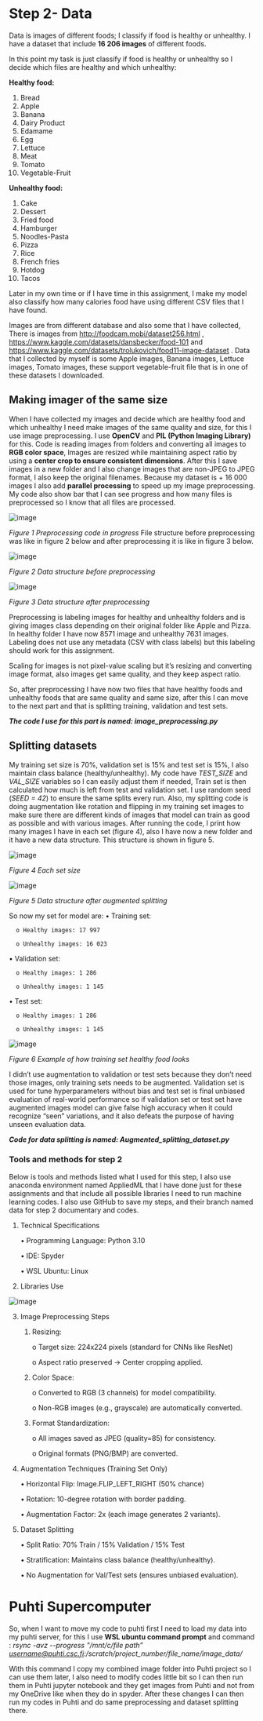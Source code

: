 # Step 2- Data 

Data is images of different foods; I classify if food is healthy or unhealthy. I have a dataset that include **16 206 images** of different foods.

In this point my task is just classify if food is healthy or unhealthy so I decide which files are healthy and which unhealthy:

**Healthy food:**
1. Bread
2. Apple
3. Banana
4. Dairy Product
5. Edamame
6. Egg
7. Lettuce
8. Meat
9. Tomato
10. Vegetable-Fruit
    
**Unhealthy food:**
1. Cake
2. Dessert
3. Fried food
4. Hamburger
5. Noodles-Pasta
6. Pizza
7. Rice
8. French fries
9. Hotdog
10. Tacos

Later in my own time or if I have time in this assignment, I make my model also classify how many calories food have using different CSV files that I have found.

Images are from different database and also some that I have collected, There is images from http://foodcam.mobi/dataset256.html , https://www.kaggle.com/datasets/dansbecker/food-101 and https://www.kaggle.com/datasets/trolukovich/food11-image-dataset . Data that I collected by myself is some Apple images, Banana images, Lettuce images, Tomato images, these support vegetable-fruit file that is in one of these datasets I downloaded.

## Making imager of the same size

When I have collected my images and decide which are healthy food and which unhealthy I need make images of the same quality and size, for this I use image preprocessing. I use **OpenCV** and **PIL (Python Imaging Library)** for this. Code is reading images from folders and converting all images to **RGB color space**, Images are resized while maintaining aspect ratio by using a **center crop to ensure consistent dimensions**. After this I save images in a new folder and I also change images that are non-JPEG to JPEG format, I also keep the original filenames. Because my dataset is + 16 000 images I also add **parallel processing** to speed up my image preprocessing. My code also show bar that I can see progress and how many files is preprocessed so I know that all files are processed. 

![image](https://github.com/user-attachments/assets/5a2bffc0-7dbf-445a-a919-23fca08fba6d)

*Figure 1 Preprocessing code in progress*
File structure before preprocessing was like in figure 2 below and after preprocessing it is like in figure 3 below.

![image](https://github.com/user-attachments/assets/4766f0cc-2d25-47d6-b7d5-24d8d7523a82)

*Figure 2 Data structure before preprocessing*

![image](https://github.com/user-attachments/assets/e10acd91-f8a2-4393-b888-1355355a2951)

*Figure 3 Data structure after  preprocessing*

Preprocessing is labeling images for healthy and unhealthy folders and is giving images class depending on their original folder like Apple and Pizza.  In healthy folder I have now 8571 image and unhealthy 7631 images. Labeling does not use any metadata (CSV with class labels) but this labeling should work for this assignment.

Scaling for images is not pixel-value scaling but it’s resizing and converting image format, also images get same quality, and they keep aspect ratio.

So, after preprocessing I have now two files that have healthy foods and unhealthy foods that are same quality and same size, after this I can move to the next part and that is splitting training, validation and test sets.

***The code I use for this part is named: image_preprocessing.py***

## Splitting datasets
My training set size is 70%, validation set is 15% and test set is 15%, I also maintain class balance (healthy/unhealthy). My code have *TEST_SIZE* and *VAL_SIZE* variables so I can easily adjust them if needed, Train set is then calculated how much is left from test and validation set. I use random seed (*SEED = 42*) to ensure the same splits every run. Also, my splitting code is doing augmentation like rotation and flipping in my training set images to make sure there are different kinds of images that model can train as good as possible and with various images.
After running the code, I print how many images I have in each set (figure 4), also I have now a new folder and it have a new data structure. This structure is shown in figure 5.

![image](https://github.com/user-attachments/assets/434c331b-cd0f-4768-a8f2-35623234fc28)

*Figure 4 Each set size*

![image](https://github.com/user-attachments/assets/023f00f3-943b-412f-ae35-f346ffd27f59)

*Figure 5 Data structure after augmented splitting*

So now my set for model are:
  •	Training set:
  
      o	Healthy images: 17 997
      
      o Unhealthy images: 16 023
      
  •	Validation set:
  
      o	Healthy images: 1 286
      
      o	Unhealthy images: 1 145
      
  •	Test set:
  
      o	Healthy images: 1 286
      
      o	Unhealthy images: 1 145

![image](https://github.com/user-attachments/assets/161d0d5c-5485-4766-b341-2d5f0bb3a8da)

*Figure 6 Example of how training set healthy food looks*

I didn’t use augmentation to validation or test sets because they don’t need those images, only training sets needs to be augmented. Validation set is used for tune hyperparameters without bias and test set is final unbiased evaluation of real-world performance so if validation set or test set have augmented images model can give false high accuracy when it could recognize “seen” variations, and it also defeats the purpose of having unseen evaluation data.

***Code for data splitting is named: Augmented_splitting_dataset.py***

### Tools and methods for step 2
Below is tools and methods listed what I used for this step, I also use anaconda environment named AppliedML that I have done just for these assignments and that include all possible libraries I need to run machine learning codes. I also use GitHub to save my steps, and their branch named data for step 2 documentary and codes.

1. Technical Specifications
 
      •	Programming Language: Python 3.10

      •	IDE: Spyder
  
      •	WSL Ubuntu: Linux
  

2. Libraries Use

![image](https://github.com/user-attachments/assets/fe7e7e62-2511-43f7-9272-bc89df6ed23e)

3. Image Preprocessing Steps
   
    1.	Resizing:
       
        o	 Target size: 224x224 pixels (standard for CNNs like ResNet)
      	
        o	 Aspect ratio preserved → Center cropping applied.
      	
     2. Color Space:
     
        o	Converted to RGB (3 channels) for model compatibility.
    	
        o	Non-RGB images (e.g., grayscale) are automatically converted.
     3. Format Standardization:
     
        o  	All images saved as JPEG (quality=85) for consistency.
    	
        o	Original formats (PNG/BMP) are converted.
    	
4. Augmentation Techniques (Training Set Only)
   
     •	Horizontal Flip: Image.FLIP_LEFT_RIGHT (50% chance)

     •	Rotation: 10-degree rotation with border padding.
 
     •	Augmentation Factor: 2x (each image generates 2 variants).
 
5. Dataset Splitting
    
     •	Split Ratio: 70% Train / 15% Validation / 15% Test
 
     •	Stratification: Maintains class balance (healthy/unhealthy).
 
     •	No Augmentation for Val/Test sets (ensures unbiased evaluation).

# Puhti Supercomputer

So, when I want to move my code to puhti first I need to load my data into my puhti server, for this I use **WSL ubuntu command prompt** and command : *rsync -avz --progress "/mnt/c/file path” username@puhti.csc.fi:/scratch/project_number/file_name/image_data/* 

With this command I copy my combined image folder into Puhti project so I can use them later, I also need to modify codes little bit so I can then run them in Puhti jupyter notebook and they get images from Puhti and not from my OneDrive like when they do in spyder. After these changes I can then run my codes in Puhti and do same preprocessing and dataset splitting there.
